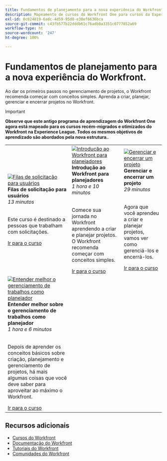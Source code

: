 ```yaml
---
title: Fundamentos de planejamento para a nova experiência do Workfront, partes 1 e 2
description: Mapeamento de cursos do Workfront One para cursos da Experience League
exl-id: 0c024819-6adc-4d59-95d0-e38ef6636bca
source-git-commit: c43fb577b22dddb61c76adb0a3351c0777852a69
workflow-type: ht
source-wordcount: '247'
ht-degree: 100%

---
```


# Fundamentos de planejamento para a nova experiência do Workfront.

Ao dar os primeiros passos no gerenciamento de projetos, o Workfront recomenda começar com conceitos simples. Aprenda a criar, planejar, gerenciar e encerrar projetos no Workfront.

>[!IMPORTANT]
>
>**Observe que este antigo programa de aprendizagem do Workfront One agora está mapeado para os cursos recém-migrados e otimizados do Workfront na Experience League.  Todos os mesmos objetivos de aprendizado são abordados pela nova estrutura.**.

<table>
  <tr>
   <td>
      <a href="https://experienceleague.adobe.com/?recommended=Workfront-U-1-2022.1.planners">
      <img alt="Filas de solicitação para usuários" src="https://cdn.experienceleague.adobe.com/thumb/request-queues-for-users.png"/>
      </a>
      <div>
         <strong>Filas de solicitação para usuários</strong></a>         
         <br/><em>13 minutos</em>
      </div>
      <p>
        <br/>
         Este curso é destinado a pessoas que trabalham com solicitações.
      </p>
      <a  rel="noreferrer" target="_blank" href="https://experienceleague.adobe.com/?recommended=Workfront-U-1-2022.2.request-queues" class="spectrum-Button spectrum-Button--primary spectrum-Button--sizeM">
      <span class="spectrum-Button-label has-no-wrap has-text-weight-bold">Ir para o curso</span>
      </a>
   </td>   
   <td>
      <a href="https://experienceleague.adobe.com/?recommended=Workfront-U-1-2022.1.planners">
      <img alt="Introdução ao Workfront para planejadores" src="https://cdn.experienceleague.adobe.com/thumb/get-started-with-workfront-for-planners.png"/>
      </a>
      <div>
         <strong>Introdução ao Workfront para planejadores</strong></a>         
         <br/><em>1 hora e 10 minutos</em>
      </div>
      <p>
        <br/>
         Comece sua jornada no Workfront aprendendo a criar e planejar projetos. O Workfront recomenda começar com conceitos simples.
      </p>
      <a  rel="noreferrer" target="_blank" href="https://experienceleague.adobe.com/?recommended=Workfront-U-1-2022.1.planners" class="spectrum-Button spectrum-Button--primary spectrum-Button--sizeM">
      <span class="spectrum-Button-label has-no-wrap has-text-weight-bold">Ir para o curso</span>
      </a>
   </td>
    <td>
      <a href="https://experienceleague.adobe.com/?recommended=Workfront-U-1-2022.2.planners">
      <img alt="Gerenciar e encerrar um projeto" src="https://cdn.experienceleague.adobe.com/thumb/manage-and-close-a-project.png"/>
      </a>
      <div>
         <strong>Gerenciar e encerrar um projeto</strong></a>         
        <br/><em>29 minutos</em>
      </div>
      <p>
        <br/>
        Agora que você aprendeu a criar e planejar projetos, vamos ver como gerenciá-los e encerrá-los.
      </p>
      <a  rel="noreferrer" target="_blank" href="https://experienceleague.adobe.com/?recommended=Workfront-U-1-2022.2.planners" class="spectrum-Button spectrum-Button--primary spectrum-Button--sizeM">
      <span class="spectrum-Button-label has-no-wrap has-text-weight-bold">Ir para o curso</span>
      </a>
   </td>
  </tr>
  <tr>
   <td>
      <a href="https://experienceleague.adobe.com/?recommended=Workfront-U-1-2022.3.planners">
      <img alt="Entender melhor o gerenciamento de trabalhos como planejador" src="https://cdn.experienceleague.adobe.com/thumb/further-understanding-of-managing-work-as-a-planner.png"/>
      </a>
      <div>
         <strong>Entender melhor sobre o gerenciamento de trabalhos como planejador</strong></a>         
         <br/><em>1 hora e 6 minutos</em>
      </div>
      <p>
        <br/>
         Depois de aprender os conceitos básicos sobre criação, planejamento e gerenciamento de projetos, há mais algumas coisas que você deve saber para aproveitar ao máximo o Workfront.
      </p>
      <a  rel="noreferrer" target="_blank" href="https://experienceleague.adobe.com/?recommended=Workfront-U-1-2022.3.planners" class="spectrum-Button spectrum-Button--primary spectrum-Button--sizeM">
      <span class="spectrum-Button-label has-no-wrap has-text-weight-bold">Ir para o curso</span>
      </a>
   </td>
  </tr>

</table>

## Recursos adicionais

* [Cursos do Workfront](https://experienceleague.adobe.com/?lang=pt-BR&amp;Solution=Workfront#courses)
* [Documentação do Workfront](https://experienceleague.adobe.com/docs/workfront.html?lang=pt-BR)
* [Tutoriais do Workfront](https://experienceleague.adobe.com/docs/workfront-learn/tutorials-workfront/home.html?lang=pt-BR)
* [Comunidades do Workfront](https://experienceleaguecommunities.adobe.com/t5/workfront/ct-p/workfront)
